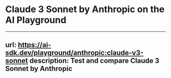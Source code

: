 # Claude 3 Sonnet by Anthropic on the AI Playground


---
url: https://ai-sdk.dev/playground/anthropic:claude-v3-sonnet
description: Test and compare Claude 3 Sonnet by Anthropic
---
